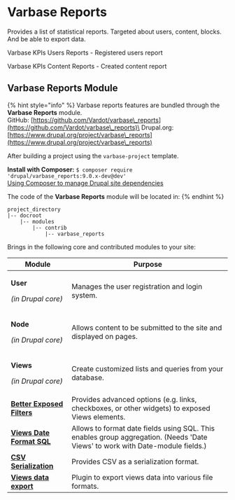 # Varbase Reports

Provides a list of statistical reports. Targeted about users, content, blocks. And be able to export data.

Varbase KPIs Users Reports - Registered users report

Varbase KPIs Content Reports - Created content report

## Varbase Reports Module

{% hint style="info" %}
Varbase reports features are bundled through the **Varbase Reports** module.\
GitHub: [https://github.com/Vardot/varbase\_reports](https://github.com/Vardot/varbase\_reports)\
Drupal.org: [https://www.drupal.org/project/varbase\_reports](https://www.drupal.org/project/varbase\_reports)

After building a project using the `varbase-project` template.

**Install with Composer:** `$ composer require 'drupal/varbase_reports:9.0.x-dev@dev'`\
[Using Composer to manage Drupal site dependencies](https://www.drupal.org/docs/develop/using-composer/using-composer-to-manage-drupal-site-dependencies)

The code of the **Varbase Reports** module will be located in:
{% endhint %}

```
project_directory
|-- docroot
    |-- modules
        |-- contrib
            |-- varbase_reports
```

Brings in the following core and contributed modules to your site:

| Module                                                                                        | Purpose                                                                                                                       |
| --------------------------------------------------------------------------------------------- | ----------------------------------------------------------------------------------------------------------------------------- |
| <p><strong>User</strong></p><p><em>(in Drupal core)</em></p>                                  | Manages the user registration and login system.                                                                               |
| <p><strong>Node</strong></p><p><em>(in Drupal core)</em></p>                                  | Allows content to be submitted to the site and displayed on pages.                                                            |
| <p><strong>Views</strong></p><p><em>(in Drupal core)</em></p>                                 | Create customized lists and queries from your database.                                                                       |
| ****[**Better Exposed Filters**](https://www.drupal.org/project/better\_exposed\_filters)**** | Provides advanced options (e.g. links, checkboxes, or other widgets) to exposed Views elements.                               |
| ****[**Views Date Format SQL**](https://www.drupal.org/project/views\_date\_format\_sql)****  | Allows to format date fields using SQL. This enables group aggregation. (Needs 'Date Views' to work with Date-module fields.) |
| ****[**CSV Serialization**](https://www.drupal.org/project/csv\_serialization)****            | Provides CSV as a serialization format.                                                                                       |
| ****[**Views data export**](https://www.drupal.org/project/views\_data\_export)****           | Plugin to export views data into various file formats.                                                                        |
